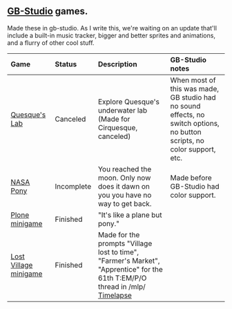 





## [GB-Studio](https://www.gbstudio.dev/) games.

Made these in gb-studio. As I write this, we're waiting on an update that'll include a built-in music tracker, bigger and better sprites and animations, and a flurry of other cool stuff.

| Game                                                                       | Status     | Description                                                                                                                                                                     | GB-Studio notes                                                                                                          |
|:---------------------------------------------------------------------------|:-----------|:-----------------------------------------------------------------------------------------------------------------------------------------------------------------------------|:-------------------------------------------------------------------------------------------------------------------------|
| [Quesque's Lab](https://duendeinexistente.github.io/QuesquesLab/build/web) | Canceled   | Explore Quesque's underwater lab (Made for Cirquesque, canceled)                                                                                                             | When most of this was made, GB studio had no sound effects, no switch options, no button scripts, no color support, etc. |
| [NASA Pony](https://duendeinexistente.github.io/NASA/)                     | Incomplete | You reached the moon. Only now does it dawn on you you have no way to get back.                                                                                              | Made before GB-Studio had color support.                                                                                 |
| [Plone minigame](http://duendeinexistente.github.io/plone)                 | Finished   | "It's like a plane but pony."                                                                                                                                                |                                                                                                                          |
| [Lost Village minigame](https://duendeinexistente.github.io/lostvillage)   | Finished   | Made for the prompts "Village lost to time", "Farmer's Market", "Apprentice" for the 61th  T:EM/P/O thread in /mlp/ [Timelapse](https://www.youtube.com/watch?v=k7-0wDgIrVc) |                                                                                                                          |